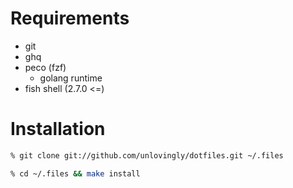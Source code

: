 # Requirements
- git
- ghq
- peco (fzf)
  - golang runtime
- fish shell (2.7.0 <=)

# Installation
```sh
% git clone git://github.com/unlovingly/dotfiles.git ~/.files
```

```sh
% cd ~/.files && make install
```